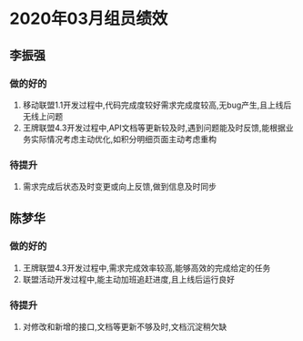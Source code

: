 # 2020年03月组员绩效
## 李振强
### 做的好的
1. 移动联盟1.1开发过程中,代码完成度较好需求完成度较高,无bug产生,且上线后无线上问题
2. 王牌联盟4.3开发过程中,API文档等更新较及时,遇到问题能及时反馈,能根据业务实际情况考虑主动优化,如积分明细页面主动考虑重构

### 待提升
1. 需求完成后状态及时变更或向上反馈,做到信息及时同步

## 陈梦华
### 做的好的
1. 王牌联盟4.3开发过程中,需求完成效率较高,能够高效的完成给定的任务
2. 联盟活动开发过程中,能主动加班追赶进度,且上线后运行良好

### 待提升
1. 对修改和新增的接口,文档等更新不够及时,文档沉淀稍欠缺
